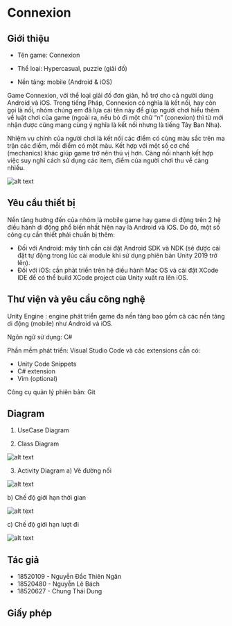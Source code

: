# Connexion
## Giới thiệu
- Tên game: Connexion

- Thể loại: Hypercasual, puzzle (giải đố)

- Nền tảng: mobile (Android & iOS)

Game Connexion, với thể loại giải đố đơn giản, hỗ trợ cho cả người dùng Android và iOS. Trong tiếng Pháp, Connexion có nghĩa là kết nối, hay còn gọi là nối, nhóm chúng em đã lựa cái tên này để giúp người chơi hiểu thêm về luật chơi của game (ngoài ra, nếu bỏ đi một chữ “n” (conexion) thì từ mới nhận được cũng mang cùng ý nghĩa là kết nối nhưng là tiếng Tây Ban Nha).

Nhiệm vụ chính của người chơi là kết nối các điểm có cùng màu sắc trên ma trận các điểm, mỗi điểm có một màu. Kết hợp với một số cơ chế (mechanics) khác giúp game trở nên thú vị hơn. Càng nối nhanh kết hợp việc suy nghĩ cách sử dụng các item, điểm của người chơi thu về càng nhiều.


![alt text](https://github.com/nlebachnlb/connexion/blob/main/Screenshots/Screenshot_20210126-195010.png?raw=true)

## Yêu cầu thiết bị
Nền tảng hướng đến của nhóm là mobile game hay game di động trên 2 hệ điều hành di động phổ biến nhất hiện nay là Android và iOS. Do đó, một số công cụ cần thiết phải chuẩn bị thêm:
- Đối với Android: máy tính cần cài đặt Android SDK và NDK (sẽ được cài đặt tự động trong lúc cài module khi sử dụng phiên bản Unity 2019 trở lên).
- Đối với iOS: cần phát triển trên hệ điều hành Mac OS và cài đặt XCode IDE để có thể build XCode project của Unity xuất ra lên iOS.

## Thư viện và yêu cầu công nghệ
Unity Engine : engine phát triển game đa nền tảng bao gồm cả các nền tảng di động (mobile) như Android và iOS.

Ngôn ngữ sử dụng: C#

Phần mềm phát triển: Visual Studio Code và các extensions cần có:
- Unity Code Snippets
- C# extension
- Vim (optional)

Công cụ quản lý phiên bản: Git

## Diagram
1. UseCase Diagram


2. Class Diagram

![alt text](https://github.com/nlebachnlb/connexion/blob/main/UML/ClassDiagram.jpg?raw=true)

3. Activity Diagram
a) Vẽ đường nối

![alt text](https://github.com/nlebachnlb/connexion/blob/main/UML/ActivityDiagram1.jpg?raw=true)

b) Chế độ giới hạn thời gian

![alt text](https://github.com/nlebachnlb/connexion/blob/main/UML/ActivityDiagram2.jpg?raw=true)

c) Chế độ giới hạn lượt đi

![alt text](https://github.com/nlebachnlb/connexion/blob/main/UML/ActivityDiagram3.jpg?raw=true)


## Tác giả
- 18520109 - Nguyễn Đắc Thiên Ngân
- 18520480 - Nguyễn Lê Bách
- 18520627 - Chung Thái Dung
## Giấy phép
